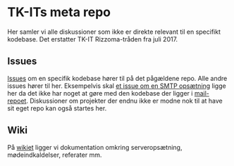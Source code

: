 # TK-ITs meta repo

Her samler vi alle diskussioner som ikke er direkte relevant til en specifikt kodebase. Det erstatter TK-IT Rizzoma-tråden fra juli 2017.

## Issues
[Issues](https://github.com/TK-IT/meta/issues) om en specifik kodebase hører til på det pågældene repo. Alle andre issues hører til her. Eksempelvis skal [et issue om en SMTP opsætning](https://github.com/TK-IT/meta/issues/2) ligge her da det ikke har noget at gøre med den kodebase der ligger i [mail-repoet](https://github.com/TK-IT/mail). Diskussioner om projekter der endnu ikke er modne nok til at have sit eget repo kan også startes her.

## Wiki
På [wikiet](https://github.com/TK-IT/meta/wiki) ligger vi dokumentation omkring serveropsætning, mødeindkaldelser, referater mm.
